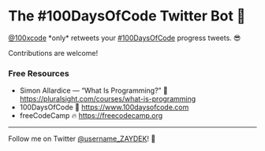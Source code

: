 # The #100DaysOfCode Twitter Bot 🤖

[@100xcode](https://twitter.com/100xcode) \*only\* retweets your [#100DaysOfCode](https://twitter.com/hashtag/100DaysOfCode) progress tweets. 😎

<!-- The bot’s code is open source (written in Go) and hosted on Google Cloud Platform using an _almost free_ virtual machine. Still, the bot is deployed using Docker, making deployments 100% serverless. If you’re curious about any of this, you’re more than welcome to [DM me on Twitter](https://twitter.com/username_ZAYDEK). Please also DM me concerning abuse. -->

Contributions are welcome!

### Free Resources

- Simon Allardice — “What Is Programming?” 💯 https://pluralsight.com/courses/what-is-programming
- 100DaysOfCode 🌈 https://www.100daysofcode.com
- freeCodeCamp 🔥 https://freecodecamp.org

---

Follow me on Twitter [@username_ZAYDEK](https://twitter.com/username_ZAYDEK)! 🖖
